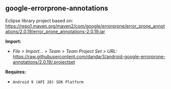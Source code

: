 ## google-errorprone-annotations

Eclipse library project based on:<br/>
https://repo1.maven.org/maven2/com/google/errorprone/error_prone_annotations/2.0.19/error_prone_annotations-2.0.19.jar

**Import:**
- _File > Import... > Team > Team Project Set > URL:_<br/>
  https://raw.githubusercontent.com/dandar3/android-google-errorprone-annotations/2.0.19/.projectset

**Requires:**
- `Android 9 (API 28) SDK Platform`